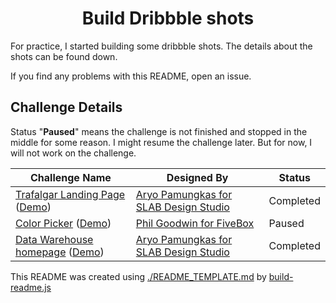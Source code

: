 <h1 align="center">Build Dribbble shots</h1>

For practice, I started building some dribbble shots.
The details about the shots can be found down.

If you find any problems with this README, open an issue.

## Challenge Details

Status "**Paused**" means the challenge is not finished and stopped in the middle for some reason. I might resume the challenge later. But for now, I will not work on the challenge.

| Challenge Name | Designed By | Status |
|----------------|-------------|--------|
| [Trafalgar Landing Page](./trafalgar-landing-page/) ([Demo](http://build-dribbble-shots.vercel.app/./trafalgar-landing-page/)) | [Aryo Pamungkas for SLAB Design Studio](https://dribbble.com/shots/12514026--FIGMA-FREEBIE-Landing-page-for-a-healthcare-startup) | Completed |
| [Color Picker](./color-picker/) ([Demo](http://build-dribbble-shots.vercel.app/./color-picker/)) | [Phil Goodwin for FiveBox](https://dribbble.com/shots/11146660-Color-Picker-FREEBIE) | Paused |
| [Data Warehouse homepage](./data-warehouse-homepage) ([Demo](http://build-dribbble-shots.vercel.app/./data-warehouse-homepage)) | [Aryo Pamungkas for SLAB Design Studio](https://dribbble.com/shots/10058339-FIGMA-FREEBIES-Data-warehouse-homepage) | Completed |

This README was created using [./README_TEMPLATE.md](././README_TEMPLATE.md) by [build-readme.js](./build-readme.js)
